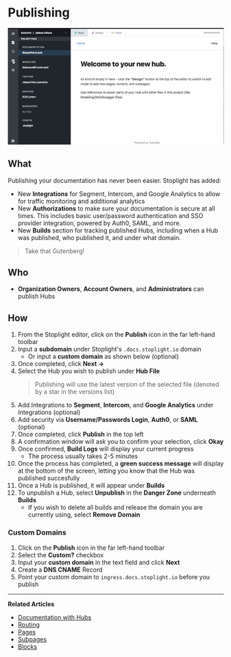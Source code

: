 # Publishing

![Publishing](https://github.com/stoplightio/docs/blob/develop/assets/gifs/documentation-publishing.gif?raw=true)

## What

Publishing your documentation has never been easier. Stoplight has added:

- New **Integrations** for Segment, Intercom, and Google Analytics to allow for traffic monitoring and additional analytics
- New **Authorizations** to make sure your documentation is secure at all times. This includes basic user/password authentication and SSO provider integration, powered by Auth0, SAML, and more.
- New **Builds** section for tracking published Hubs, including when a Hub was published, who published it, and under what domain.

> Take that Gutenberg!

## Who

- **Organization Owners**, **Account Owners**, and **Administrators** can publish Hubs

## How

1.  From the Stoplight editor, click on the **Publish** icon in the far left-hand toolbar
2.  Input a **subdomain** under Stoplight's ```.docs.stoplight.io``` domain
    - Or input a **custom domain** as shown below (optional)
3.  Once completed, click **Next ->**
4.  Select the Hub you wish to publish under **Hub File**
    > Publishing will use the latest version of the selected file (denoted by a star in the versions list) 
5.  Add Integrations to **Segment**, **Intercom**, and **Google Analytics** under Integrations (optional)
6.  Add security via **Username/Passwords Login**, **Auth0**, or **SAML** (optional)
7.  Once completed, click **Publish** in the top left
8.  A confirmation window will ask you to confirm your selection, click **Okay**
9.  Once confirmed, **Build Logs** will display your current progress
    - The process usually takes 2-5 minutes
10. Once the process has completed, a **green success message** will display at the bottom of the screen, letting you know that the Hub was published succesfully
11. Once a Hub is published, it will appear under **Builds**
12. To unpublish a Hub, select **Unpublish** in the **Danger Zone** underneath **Builds**
    - If you wish to delete all builds and release the domain you are currently using, select **Remove Domain**
    
### Custom Domains 
1. Click on the **Publish** icon in the far left-hand toolbar 
2. Select the **Custom?** checkbox 
3. Input your **custom domain** in the text field and click **Next**
4. Create a **DNS CNAME** Record 
3. Point your custom domain to ```ingress.docs.stoplight.io``` before you publish 

---

**Related Articles**

- [Documentation with Hubs](/documentation/introduction)
- [Routing](/documentation/getting-started/routing)
- [Pages](/documentation/getting-started/pages)
- [Subpages](/documentation/getting-started/subpages)
- [Blocks](/documentation/blocks)
